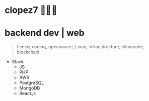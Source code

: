 # clopez7 👨🏽‍💻
# backend dev | web

> I enjoy coding, opensource, Linux, infraestructure, cleancode, blockchain

* Stack
   * JS
   * PHP
   * AWS
   * PostgreSQL
   * MongoDB
   * React.js
